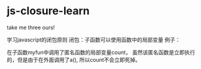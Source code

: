 # js-closure-learn
take me three ours!

学习javascript的闭包原则
闭包：子函数可以使用函数中的局部变量
例子：
<script>
var a=(function(){
var count=0;
var b=function(){
count++;
return count;
};
return b;
}());

function myfun(){
document.getElementById("demo").innerHTML=a();
}
</script>
在子函数myfun中调用了匿名函数的局部变量count，
虽然该匿名函数是立即执行的，但是由于在外面调用了a(),
所以count不会立即死掉。
